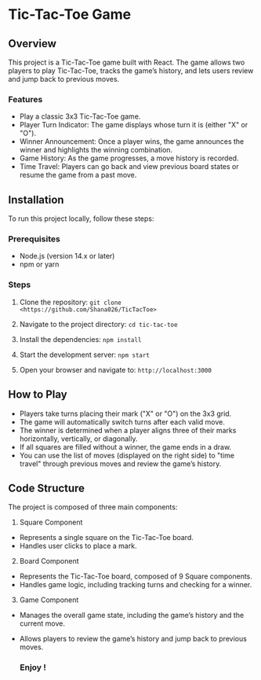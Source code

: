 # Tic-Tac-Toe Game

## Overview

This project is a Tic-Tac-Toe game built with React. The game allows two players to play Tic-Tac-Toe, tracks the game’s history, and lets users review and jump back to previous moves.

### Features

- Play a classic 3x3 Tic-Tac-Toe game.
- Player Turn Indicator: The game displays whose turn it is (either "X" or "O").
- Winner Announcement: Once a player wins, the game announces the winner and highlights the winning combination.
- Game History: As the game progresses, a move history is recorded.
- Time Travel: Players can go back and view previous board states or resume the game from a past move.


## Installation

To run this project locally, follow these steps:

### Prerequisites

- Node.js (version 14.x or later)
- npm or yarn

### Steps

1. Clone the repository: `git clone <https://github.com/Shana026/TicTacToe>`

2. Navigate to the project directory: `cd tic-tac-toe`
 
3. Install the dependencies: `npm install`

4. Start the development server: `npm start`

5. Open your browser and navigate to: `http://localhost:3000`

## How to Play

- Players take turns placing their mark ("X" or "O") on the 3x3 grid.
- The game will automatically switch turns after each valid move.
- The winner is determined when a player aligns three of their marks horizontally, vertically, or diagonally.
- If all squares are filled without a winner, the game ends in a draw.
- You can use the list of moves (displayed on the right side) to "time travel" through previous moves and review the game’s history.

## Code Structure

The project is composed of three main components:

1. Square Component
- Represents a single square on the Tic-Tac-Toe board.
- Handles user clicks to place a mark.

2. Board Component
- Represents the Tic-Tac-Toe board, composed of 9 Square components.
- Handles game logic, including tracking turns and checking for a winner.

3. Game Component
- Manages the overall game state, including the game’s history and the current move.
- Allows players to review the game’s history and jump back to previous moves.

  ### Enjoy !
